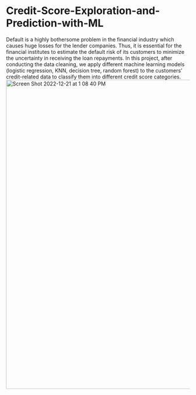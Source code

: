# Credit-Score-Exploration-and-Prediction-with-ML
Default is a highly bothersome problem in the financial industry which causes huge losses for the lender companies. Thus, it is essential for the financial institutes to estimate the default risk of its customers to minimize the uncertainty in receiving the loan repayments. In this project, after conducting the data cleaning, we apply different machine learning models (logistic regression, KNN, decision tree, random forest) to the customers’ credit-related data to classify them into different credit score categories.
<img width="845" alt="Screen Shot 2022-12-21 at 1 08 40 PM" src="https://user-images.githubusercontent.com/118396592/208974472-ce0f005d-76bd-41b1-aba9-6b71a107d468.png">
